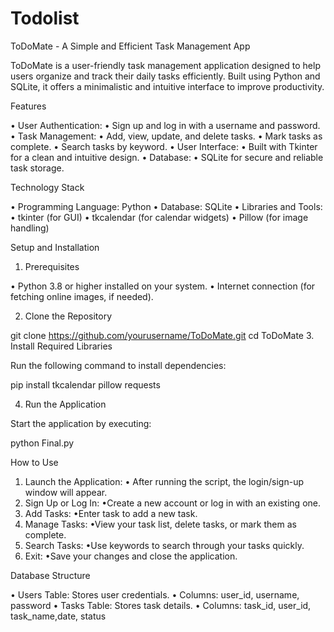 # Todolist
ToDoMate - A Simple and Efficient Task Management App

ToDoMate is a user-friendly task management application designed to help users organize and track their daily tasks efficiently. Built using Python and SQLite, it offers a minimalistic and intuitive interface to improve productivity.

Features

 • User Authentication:
   • Sign up and log in with a username and password.
 • Task Management:
   • Add, view, update, and delete tasks.
   • Mark tasks as complete.
   • Search tasks by keyword.
 • User Interface:
   • Built with Tkinter for a clean and intuitive design.
 • Database:
   • SQLite for secure and reliable task storage.

Technology Stack

 • Programming Language: Python
 • Database: SQLite
 • Libraries and Tools:
   • tkinter (for GUI)
   • tkcalendar (for calendar widgets)
   • Pillow (for image handling)

Setup and Installation

1. Prerequisites

 • Python 3.8 or higher installed on your system.
 • Internet connection (for fetching online images, if needed).

2. Clone the Repository

git clone https://github.com/yourusername/ToDoMate.git
cd ToDoMate
3. Install Required Libraries

Run the following command to install dependencies:

pip install tkcalendar pillow requests

4. Run the Application

Start the application by executing:

python Final.py

How to Use

 1. Launch the Application:
   • After running the script, the login/sign-up window will appear.
 2. Sign Up or Log In:
   •Create a new account or log in with an existing one.
 3. Add Tasks:
   •Enter task to add a new task.
 4. Manage Tasks:
   •View your task list, delete tasks, or mark them as complete.
 5. Search Tasks:
   •Use keywords to search through your tasks quickly.
 6. Exit:
   •Save your changes and close the application.

Database Structure

 • Users Table: Stores user credentials.
   • Columns: user_id, username, password
 • Tasks Table: Stores task details.
   • Columns: task_id, user_id, task_name,date, status
